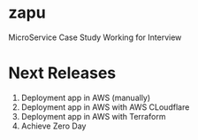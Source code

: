 # zapu
MicroService Case Study Working for Interview

# Next Releases

1) Deployment app in AWS (manually)
2) Deployment app in AWS with AWS CLoudflare
3) Deployment app in AWS with Terraform
4) Achieve Zero Day
